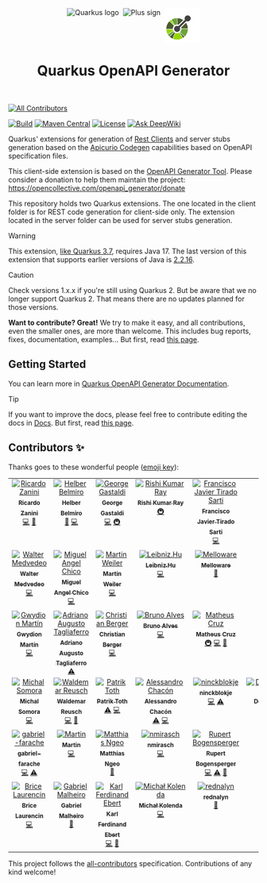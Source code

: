<div align="center">
  <div style="display: flex; align-items: center; justify-content: center; gap: 8px;">
    <img src="https://raw.githubusercontent.com/quarkiverse/.github/main/assets/images/quarkus.svg" alt="Quarkus logo" style="height: 70px; width: auto;">
    <img src="https://raw.githubusercontent.com/quarkiverse/.github/main/assets/images/plus-sign.svg" alt="Plus sign" style="height: 70px; width: auto;">
    <img src="https://raw.githubusercontent.com/quarkiverse/quarkus-openapi-generator/main/docs/modules/ROOT/assets/images/openapi.svg" alt="OpenAPI logo" style="height: 70px; width: auto;">
  </div>

  <h1>Quarkus OpenAPI Generator</h1>
</div>
<br>

<!-- ALL-CONTRIBUTORS-BADGE:START - Do not remove or modify this section -->
[![All Contributors](https://img.shields.io/badge/all_contributors-40-orange.svg?style=flat-square)](#contributors-)
<!-- ALL-CONTRIBUTORS-BADGE:END -->
[![Build](<https://img.shields.io/github/actions/workflow/status/quarkiverse/quarkus-openapi-generator/build.yml?branch=main&logo=GitHub&style=flat-square>)](https://github.com/quarkiverse/quarkus-openapi-generator/actions?query=workflow%3ABuild)
[![Maven Central](https://img.shields.io/maven-central/v/io.quarkiverse.openapi.generator/quarkus-openapi-generator.svg?label=Maven%20Central&style=flat-square)](https://search.maven.org/artifact/io.quarkiverse.openapi.generator/quarkus-openapi-generator)
[![License](https://img.shields.io/badge/License-Apache%202.0-blue.svg?style=flat-square)](https://opensource.org/licenses/Apache-2.0)
[![Ask DeepWiki](https://deepwiki.com/badge.svg)](https://deepwiki.com/quarkiverse/quarkus-openapi-generator)

Quarkus' extensions for generation of [Rest Clients](https://quarkus.io/guides/rest-client) and server stubs generation based on the [Apicurio Codegen](https://github.com/Apicurio/apicurio-codegen) capabilities based on OpenAPI specification files.

This client-side extension is based on the [OpenAPI Generator Tool](https://openapi-generator.tech/). Please consider a donation to help them maintain the
project: https://opencollective.com/openapi_generator/donate

This repository holds two Quarkus extensions. The one located in the client folder is for REST code generation for client-side only. The extension located in the server folder can be used for server stubs generation.

> [!WARNING]
> This extension, [like Quarkus 3.7](https://quarkus.io/blog/java-17/), requires Java 17. The last version of this extension that supports earlier versions of Java is [2.2.16](https://github.com/quarkiverse/quarkus-openapi-generator/releases/tag/2.2.16).

> [!CAUTION]
> Check versions 1.x.x if you're still using Quarkus 2. But be aware that we no longer support Quarkus 2. That means there are no updates planned for those versions.

**Want to contribute? Great!** We try to make it easy, and all contributions, even the smaller ones, are more than welcome. This includes bug reports, fixes, documentation, examples... But first, read [this page](CONTRIBUTING.md).

## Getting Started

You can learn more in [Quarkus OpenAPI Generator Documentation](http://docs.quarkiverse.io/quarkus-openapi-generator/dev/index.html).

> [!TIP]
> If you want to improve the docs, please feel free to contribute editing the docs in [Docs](https://github.com/quarkiverse/quarkus-openapi-generator/tree/main/docs/modules/ROOT). But first, read [this page](CONTRIBUTING.md).

## Contributors ✨

Thanks goes to these wonderful people ([emoji key](https://allcontributors.org/docs/en/emoji-key)):

<!-- ALL-CONTRIBUTORS-LIST:START - Do not remove or modify this section -->
<!-- prettier-ignore-start -->
<!-- markdownlint-disable -->
<table>
  <tbody>
    <tr>
      <td align="center" valign="top" width="14.28%"><a href="https://ricardozanini.medium.com/"><img src="https://avatars.githubusercontent.com/u/1538000?v=4?s=100" width="100px;" alt="Ricardo Zanini"/><br /><sub><b>Ricardo Zanini</b></sub></a><br /><a href="https://github.com/quarkiverse/quarkus-openapi-generator/commits?author=ricardozanini" title="Code">💻</a> <a href="#maintenance-ricardozanini" title="Maintenance">🚧</a></td>
      <td align="center" valign="top" width="14.28%"><a href="http://thegreatapi.com"><img src="https://avatars.githubusercontent.com/u/11776454?v=4?s=100" width="100px;" alt="Helber Belmiro"/><br /><sub><b>Helber Belmiro</b></sub></a><br /><a href="https://github.com/quarkiverse/quarkus-openapi-generator/commits?author=hbelmiro" title="Documentation">📖</a> <a href="https://github.com/quarkiverse/quarkus-openapi-generator/commits?author=hbelmiro" title="Code">💻</a></td>
      <td align="center" valign="top" width="14.28%"><a href="http://gastaldi.wordpress.com"><img src="https://avatars.githubusercontent.com/u/54133?v=4?s=100" width="100px;" alt="George Gastaldi"/><br /><sub><b>George Gastaldi</b></sub></a><br /><a href="https://github.com/quarkiverse/quarkus-openapi-generator/commits?author=gastaldi" title="Code">💻</a> <a href="#infra-gastaldi" title="Infrastructure (Hosting, Build-Tools, etc)">🚇</a></td>
      <td align="center" valign="top" width="14.28%"><a href="https://github.com/RishiKumarRay"><img src="https://avatars.githubusercontent.com/u/87641376?v=4?s=100" width="100px;" alt="Rishi Kumar Ray"/><br /><sub><b>Rishi Kumar Ray</b></sub></a><br /><a href="#infra-RishiKumarRay" title="Infrastructure (Hosting, Build-Tools, etc)">🚇</a></td>
      <td align="center" valign="top" width="14.28%"><a href="https://github.com/fjtirado"><img src="https://avatars.githubusercontent.com/u/65240126?v=4?s=100" width="100px;" alt="Francisco Javier Tirado Sarti"/><br /><sub><b>Francisco Javier Tirado Sarti</b></sub></a><br /><a href="https://github.com/quarkiverse/quarkus-openapi-generator/commits?author=fjtirado" title="Code">💻</a></td>
      <td align="center" valign="top" width="14.28%"><a href="https://github.com/Orbifoldt"><img src="https://avatars.githubusercontent.com/u/30009459?v=4?s=100" width="100px;" alt="Orbifoldt"/><br /><sub><b>Orbifoldt</b></sub></a><br /><a href="https://github.com/quarkiverse/quarkus-openapi-generator/commits?author=Orbifoldt" title="Code">💻</a></td>
      <td align="center" valign="top" width="14.28%"><a href="https://github.com/antssilva96"><img src="https://avatars.githubusercontent.com/u/84567479?v=4?s=100" width="100px;" alt="antssilva96"/><br /><sub><b>antssilva96</b></sub></a><br /><a href="https://github.com/quarkiverse/quarkus-openapi-generator/commits?author=antssilva96" title="Code">💻</a></td>
    </tr>
    <tr>
      <td align="center" valign="top" width="14.28%"><a href="https://github.com/wmedvede"><img src="https://avatars.githubusercontent.com/u/2431454?v=4?s=100" width="100px;" alt="Walter Medvedeo"/><br /><sub><b>Walter Medvedeo</b></sub></a><br /><a href="https://github.com/quarkiverse/quarkus-openapi-generator/commits?author=wmedvede" title="Code">💻</a></td>
      <td align="center" valign="top" width="14.28%"><a href="https://github.com/miguelchico"><img src="https://avatars.githubusercontent.com/u/6106661?v=4?s=100" width="100px;" alt="Miguel Angel Chico"/><br /><sub><b>Miguel Angel Chico</b></sub></a><br /><a href="https://github.com/quarkiverse/quarkus-openapi-generator/commits?author=miguelchico" title="Code">💻</a></td>
      <td align="center" valign="top" width="14.28%"><a href="https://github.com/martinweiler"><img src="https://avatars.githubusercontent.com/u/619410?v=4?s=100" width="100px;" alt="Martin Weiler"/><br /><sub><b>Martin Weiler</b></sub></a><br /><a href="https://github.com/quarkiverse/quarkus-openapi-generator/commits?author=martinweiler" title="Code">💻</a></td>
      <td align="center" valign="top" width="14.28%"><a href="https://leibnizhu.github.io/"><img src="https://avatars.githubusercontent.com/u/13050963?v=4?s=100" width="100px;" alt="Leibniz.Hu"/><br /><sub><b>Leibniz.Hu</b></sub></a><br /><a href="https://github.com/quarkiverse/quarkus-openapi-generator/commits?author=Leibnizhu" title="Code">💻</a></td>
      <td align="center" valign="top" width="14.28%"><a href="http://melloware.com"><img src="https://avatars.githubusercontent.com/u/4399574?v=4?s=100" width="100px;" alt="Melloware"/><br /><sub><b>Melloware</b></sub></a><br /><a href="https://github.com/quarkiverse/quarkus-openapi-generator/commits?author=melloware" title="Documentation">📖</a></td>
      <td align="center" valign="top" width="14.28%"><a href="https://github.com/cristianonicolai"><img src="https://avatars.githubusercontent.com/u/570894?v=4?s=100" width="100px;" alt="Cristiano Nicolai"/><br /><sub><b>Cristiano Nicolai</b></sub></a><br /><a href="https://github.com/quarkiverse/quarkus-openapi-generator/commits?author=cristianonicolai" title="Code">💻</a></td>
      <td align="center" valign="top" width="14.28%"><a href="https://github.com/YassinHajaj"><img src="https://avatars.githubusercontent.com/u/18174180?v=4?s=100" width="100px;" alt="YassinHajaj"/><br /><sub><b>YassinHajaj</b></sub></a><br /><a href="https://github.com/quarkiverse/quarkus-openapi-generator/commits?author=YassinHajaj" title="Code">💻</a></td>
    </tr>
    <tr>
      <td align="center" valign="top" width="14.28%"><a href="https://github.com/gwydionmv"><img src="https://avatars.githubusercontent.com/u/118427625?v=4?s=100" width="100px;" alt="Gwydion Martín"/><br /><sub><b>Gwydion Martín</b></sub></a><br /><a href="https://github.com/quarkiverse/quarkus-openapi-generator/commits?author=gwydionmv" title="Code">💻</a></td>
      <td align="center" valign="top" width="14.28%"><a href="https://www.linkedin.com/in/adrianotagliaferro/"><img src="https://avatars.githubusercontent.com/u/1286247?v=4?s=100" width="100px;" alt="Adriano Augusto Tagliaferro"/><br /><sub><b>Adriano Augusto Tagliaferro</b></sub></a><br /><a href="https://github.com/quarkiverse/quarkus-openapi-generator/commits?author=dritoferro" title="Tests">⚠️</a></td>
      <td align="center" valign="top" width="14.28%"><a href="https://techspace.de"><img src="https://avatars.githubusercontent.com/u/3606282?v=4?s=100" width="100px;" alt="Christian Berger"/><br /><sub><b>Christian Berger</b></sub></a><br /><a href="https://github.com/quarkiverse/quarkus-openapi-generator/commits?author=chberger" title="Code">💻</a></td>
      <td align="center" valign="top" width="14.28%"><a href="https://github.com/brunobaiano"><img src="https://avatars.githubusercontent.com/u/13356327?v=4?s=100" width="100px;" alt="Bruno Alves"/><br /><sub><b>Bruno Alves</b></sub></a><br /><a href="https://github.com/quarkiverse/quarkus-openapi-generator/commits?author=brunobaiano" title="Code">💻</a></td>
      <td align="center" valign="top" width="14.28%"><a href="https://github.com/mcruzdev"><img src="https://avatars.githubusercontent.com/u/56329339?v=4?s=100" width="100px;" alt="Matheus Cruz"/><br /><sub><b>Matheus Cruz</b></sub></a><br /><a href="#infra-mcruzdev" title="Infrastructure (Hosting, Build-Tools, etc)">🚇</a> <a href="https://github.com/quarkiverse/quarkus-openapi-generator/commits?author=mcruzdev" title="Code">💻</a> <a href="https://github.com/quarkiverse/quarkus-openapi-generator/commits?author=mcruzdev" title="Documentation">📖</a></td>
      <td align="center" valign="top" width="14.28%"><a href="http://laurentperez.fr"><img src="https://avatars.githubusercontent.com/u/1085201?v=4?s=100" width="100px;" alt="Laurent Perez"/><br /><sub><b>Laurent Perez</b></sub></a><br /><a href="https://github.com/quarkiverse/quarkus-openapi-generator/commits?author=laurentperez" title="Code">💻</a></td>
      <td align="center" valign="top" width="14.28%"><a href="https://github.com/bpasson"><img src="https://avatars.githubusercontent.com/u/6814512?v=4?s=100" width="100px;" alt="Bas Passon"/><br /><sub><b>Bas Passon</b></sub></a><br /><a href="https://github.com/quarkiverse/quarkus-openapi-generator/commits?author=bpasson" title="Code">💻</a></td>
    </tr>
    <tr>
      <td align="center" valign="top" width="14.28%"><a href="https://github.com/michalsomora"><img src="https://avatars.githubusercontent.com/u/10022003?v=4?s=100" width="100px;" alt="Michal Somora"/><br /><sub><b>Michal Somora</b></sub></a><br /><a href="https://github.com/quarkiverse/quarkus-openapi-generator/commits?author=michalsomora" title="Code">💻</a></td>
      <td align="center" valign="top" width="14.28%"><a href="https://github.com/lordvlad"><img src="https://avatars.githubusercontent.com/u/1217769?v=4?s=100" width="100px;" alt="Waldemar Reusch"/><br /><sub><b>Waldemar Reusch</b></sub></a><br /><a href="https://github.com/quarkiverse/quarkus-openapi-generator/commits?author=lordvlad" title="Code">💻</a> <a href="https://github.com/quarkiverse/quarkus-openapi-generator/commits?author=lordvlad" title="Documentation">📖</a></td>
      <td align="center" valign="top" width="14.28%"><a href="https://github.com/patr1kt0th"><img src="https://avatars.githubusercontent.com/u/20856829?v=4?s=100" width="100px;" alt="Patrik Toth"/><br /><sub><b>Patrik Toth</b></sub></a><br /><a href="https://github.com/quarkiverse/quarkus-openapi-generator/commits?author=patr1kt0th" title="Tests">⚠️</a> <a href="https://github.com/quarkiverse/quarkus-openapi-generator/commits?author=patr1kt0th" title="Code">💻</a></td>
      <td align="center" valign="top" width="14.28%"><a href="https://github.com/aecc"><img src="https://avatars.githubusercontent.com/u/6069300?v=4?s=100" width="100px;" alt="Alessandro Chacón"/><br /><sub><b>Alessandro Chacón</b></sub></a><br /><a href="https://github.com/quarkiverse/quarkus-openapi-generator/commits?author=aecc" title="Tests">⚠️</a> <a href="https://github.com/quarkiverse/quarkus-openapi-generator/commits?author=aecc" title="Code">💻</a></td>
      <td align="center" valign="top" width="14.28%"><a href="https://github.com/ninckblokje"><img src="https://avatars.githubusercontent.com/u/2307375?v=4?s=100" width="100px;" alt="ninckblokje"/><br /><sub><b>ninckblokje</b></sub></a><br /><a href="https://github.com/quarkiverse/quarkus-openapi-generator/commits?author=ninckblokje" title="Code">💻</a> <a href="https://github.com/quarkiverse/quarkus-openapi-generator/commits?author=ninckblokje" title="Tests">⚠️</a></td>
      <td align="center" valign="top" width="14.28%"><a href="https://github.com/DennisGyldendahlJensenSparNord"><img src="https://avatars.githubusercontent.com/u/135703683?v=4?s=100" width="100px;" alt="DennisGyldendahlJensenSparNord"/><br /><sub><b>DennisGyldendahlJensenSparNord</b></sub></a><br /><a href="https://github.com/quarkiverse/quarkus-openapi-generator/commits?author=DennisGyldendahlJensenSparNord" title="Code">💻</a></td>
      <td align="center" valign="top" width="14.28%"><a href="https://github.com/luanbrdev"><img src="https://avatars.githubusercontent.com/u/144866036?v=4?s=100" width="100px;" alt="Luan Ramalho"/><br /><sub><b>Luan Ramalho</b></sub></a><br /><a href="https://github.com/quarkiverse/quarkus-openapi-generator/commits?author=luanbrdev" title="Documentation">📖</a></td>
    </tr>
    <tr>
      <td align="center" valign="top" width="14.28%"><a href="https://github.com/gabriel-farache"><img src="https://avatars.githubusercontent.com/u/3036508?v=4?s=100" width="100px;" alt="gabriel-farache"/><br /><sub><b>gabriel-farache</b></sub></a><br /><a href="https://github.com/quarkiverse/quarkus-openapi-generator/commits?author=gabriel-farache" title="Code">💻</a> <a href="https://github.com/quarkiverse/quarkus-openapi-generator/commits?author=gabriel-farache" title="Tests">⚠️</a></td>
      <td align="center" valign="top" width="14.28%"><a href="https://github.com/martinoneutrino"><img src="https://avatars.githubusercontent.com/u/8833492?v=4?s=100" width="100px;" alt="Martin"/><br /><sub><b>Martin</b></sub></a><br /><a href="https://github.com/quarkiverse/quarkus-openapi-generator/commits?author=martinoneutrino" title="Code">💻</a></td>
      <td align="center" valign="top" width="14.28%"><a href="https://www.linkedin.com/in/matthias-ngeo/"><img src="https://avatars.githubusercontent.com/u/9427324?v=4?s=100" width="100px;" alt="Matthias Ngeo"/><br /><sub><b>Matthias Ngeo</b></sub></a><br /><a href="https://github.com/quarkiverse/quarkus-openapi-generator/commits?author=Pante" title="Documentation">📖</a></td>
      <td align="center" valign="top" width="14.28%"><a href="https://github.com/nmirasch"><img src="https://avatars.githubusercontent.com/u/2443754?v=4?s=100" width="100px;" alt="nmirasch"/><br /><sub><b>nmirasch</b></sub></a><br /><a href="https://github.com/quarkiverse/quarkus-openapi-generator/commits?author=nmirasch" title="Code">💻</a></td>
      <td align="center" valign="top" width="14.28%"><a href="https://ru4ert.com/"><img src="https://avatars.githubusercontent.com/u/47078678?v=4?s=100" width="100px;" alt="Rupert Bogensperger"/><br /><sub><b>Rupert Bogensperger</b></sub></a><br /><a href="https://github.com/quarkiverse/quarkus-openapi-generator/commits?author=ru4ert" title="Code">💻</a> <a href="https://github.com/quarkiverse/quarkus-openapi-generator/commits?author=ru4ert" title="Tests">⚠️</a> <a href="https://github.com/quarkiverse/quarkus-openapi-generator/commits?author=ru4ert" title="Documentation">📖</a></td>
      <td align="center" valign="top" width="14.28%"><a href="https://github.com/boyi01"><img src="https://avatars.githubusercontent.com/u/14997968?v=4?s=100" width="100px;" alt="boyi01"/><br /><sub><b>boyi01</b></sub></a><br /><a href="https://github.com/quarkiverse/quarkus-openapi-generator/commits?author=boyi01" title="Code">💻</a> <a href="https://github.com/quarkiverse/quarkus-openapi-generator/commits?author=boyi01" title="Tests">⚠️</a></td>
      <td align="center" valign="top" width="14.28%"><a href="https://github.com/carlesarnal"><img src="https://avatars.githubusercontent.com/u/12640103?v=4?s=100" width="100px;" alt="Carles Arnal"/><br /><sub><b>Carles Arnal</b></sub></a><br /><a href="#maintenance-carlesarnal" title="Maintenance">🚧</a></td>
    </tr>
    <tr>
      <td align="center" valign="top" width="14.28%"><a href="https://github.com/brice-laurencin"><img src="https://avatars.githubusercontent.com/u/135709187?v=4?s=100" width="100px;" alt="Brice Laurencin"/><br /><sub><b>Brice Laurencin</b></sub></a><br /><a href="https://github.com/quarkiverse/quarkus-openapi-generator/commits?author=brice-laurencin" title="Code">💻</a></td>
      <td align="center" valign="top" width="14.28%"><a href="https://github.com/gmalheiro"><img src="https://avatars.githubusercontent.com/u/92603922?v=4?s=100" width="100px;" alt="Gabriel Malheiro"/><br /><sub><b>Gabriel Malheiro</b></sub></a><br /><a href="https://github.com/quarkiverse/quarkus-openapi-generator/commits?author=gmalheiro" title="Documentation">📖</a></td>
      <td align="center" valign="top" width="14.28%"><a href="https://github.com/kfebert"><img src="https://avatars.githubusercontent.com/u/848796?v=4?s=100" width="100px;" alt="Karl Ferdinand Ebert"/><br /><sub><b>Karl Ferdinand Ebert</b></sub></a><br /><a href="https://github.com/quarkiverse/quarkus-openapi-generator/commits?author=kfebert" title="Code">💻</a> <a href="https://github.com/quarkiverse/quarkus-openapi-generator/commits?author=kfebert" title="Documentation">📖</a></td>
      <td align="center" valign="top" width="14.28%"><a href="https://github.com/michalkolenda"><img src="https://avatars.githubusercontent.com/u/29705783?v=4?s=100" width="100px;" alt="Michał Kolenda"/><br /><sub><b>Michał Kolenda</b></sub></a><br /><a href="https://github.com/quarkiverse/quarkus-openapi-generator/commits?author=michalkolenda" title="Code">💻</a></td>
      <td align="center" valign="top" width="14.28%"><a href="https://github.com/rednalyn"><img src="https://avatars.githubusercontent.com/u/31593992?v=4?s=100" width="100px;" alt="rednalyn"/><br /><sub><b>rednalyn</b></sub></a><br /><a href="https://github.com/quarkiverse/quarkus-openapi-generator/commits?author=rednalyn" title="Documentation">📖</a></td>
    </tr>
  </tbody>
</table>

<!-- markdownlint-restore -->
<!-- prettier-ignore-end -->

<!-- ALL-CONTRIBUTORS-LIST:END -->

This project follows the [all-contributors](https://github.com/all-contributors/all-contributors) specification. Contributions of any kind welcome!
